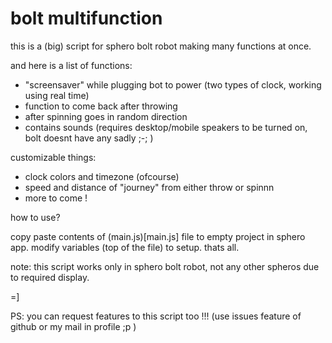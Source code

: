 # bolt multifunction

this is a (big) script for sphero bolt robot making many functions at once.

and here is a list of functions:
- "screensaver" while plugging bot to power (two types of clock, working using real time)
- function to come back after throwing
- after spinning goes in random direction
- contains sounds (requires desktop/mobile speakers to be turned on, bolt doesnt have any sadly ;-; )

customizable things:
- clock colors and timezone (ofcourse)
- speed and distance of "journey" from either throw or spinnn
- more to come !

how to use?

copy paste contents of (main.js)[main.js] file to empty project in sphero app.
modify variables (top of the file) to setup.
thats all.

note: this script works only in sphero bolt robot, not any other spheros due to required display.

=]

PS: you can request features to this script too !!! (use issues feature of github or my mail in profile ;p )
